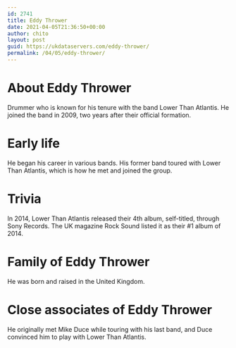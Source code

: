 ```yaml
---
id: 2741
title: Eddy Thrower
date: 2021-04-05T21:36:50+00:00
author: chito
layout: post
guid: https://ukdataservers.com/eddy-thrower/
permalink: /04/05/eddy-thrower/
---
```




  
  
#  About Eddy Thrower
                  
                  
                  
Drummer who is known for his tenure with the band Lower Than Atlantis. He joined the band in 2009, two years after their official formation.
                  
                
                
                
# Early life
                  
                  
                  
He began his career in various bands. His former band toured with Lower Than Atlantis, which is how he met and joined the group.
                  
                
                
                
# Trivia
                  
                  
                  
In 2014, Lower Than Atlantis released their 4th album, self-titled, through Sony Records. The UK magazine Rock Sound listed it as their #1 album of 2014.
                  
                
                
                
# Family of Eddy Thrower
                  
                  
                  
He was born and raised in the United Kingdom.
                  
                
                
                
# Close associates of Eddy Thrower
                  
                  
                  
He originally met Mike Duce while touring with his last band, and Duce convinced him to play with Lower Than Atlantis.
                  
                
              
            
          
          
          
    
    
  
